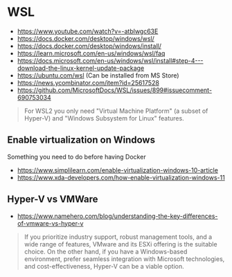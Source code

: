 # WSL

- https://www.youtube.com/watch?v=-atblwgc63E
- https://docs.docker.com/desktop/windows/wsl/
- https://docs.docker.com/desktop/windows/install/
- https://learn.microsoft.com/en-us/windows/wsl/faq
- https://docs.microsoft.com/en-us/windows/wsl/install#step-4---download-the-linux-kernel-update-package
- https://ubuntu.com/wsl (Can be installed from MS Store)
- https://news.ycombinator.com/item?id=25617528
- https://github.com/MicrosoftDocs/WSL/issues/899#issuecomment-690753034

> For WSL2 you only need "Virtual Machine Platform" (a subset of Hyper-V) and "Windows Subsystem for Linux" features.

## Enable virtualization on Windows 

Something you need to do before having Docker

- https://www.simplilearn.com/enable-virtualization-windows-10-article
- https://www.xda-developers.com/how-enable-virtualization-windows-11

## Hyper-V vs VMWare

- https://www.namehero.com/blog/understanding-the-key-differences-of-vmware-vs-hyper-v

> If you prioritize industry support, robust management tools, and a wide range of features, VMware and its ESXi offering is the suitable choice. On the other hand, if you have a Windows-based environment, prefer seamless integration with Microsoft technologies, and cost-effectiveness, Hyper-V can be a viable option.